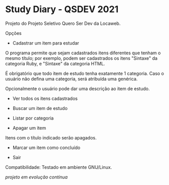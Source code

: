 # Study Diary - QSDEV 2021
Projeto do Projeto Seletivo Quero Ser Dev da Locaweb.

Opções

- Cadastrar um item para estudar

O programa permite que sejam cadastrados itens diferentes que tenham o mesmo título; por exemplo, podem ser cadastrados os itens "Sintaxe" da categoria Ruby, e "Sintaxe" da categoria HTML.

É obrigatório que todo item de estudo tenha exatamente 1 categoria. Caso o usuário não defina uma categoria, será atribuída uma genérica.

Opcionalmente o usuário pode dar uma descrição ao item de estudo.

- Ver todos os itens cadastrados

- Buscar um item de estudo

- Listar por categoria

- Apagar um item

Itens com o título indicado serão apagados.

- Marcar um item como concluído

- Sair

Compatibilidade:
Testado em ambiente GNU/Linux.

*projeto em evolução contínua*
